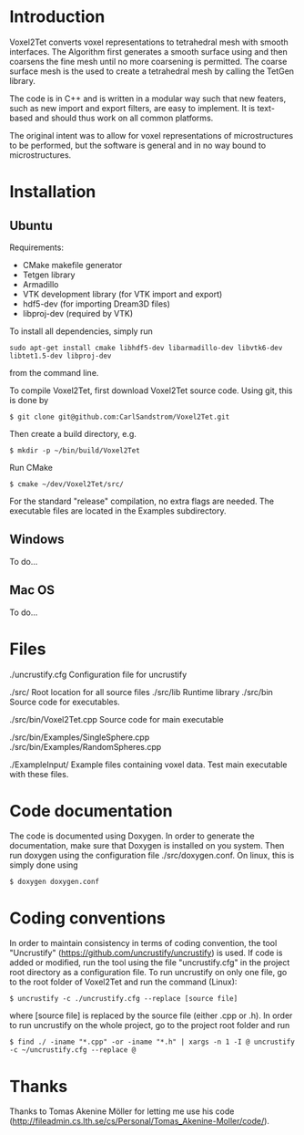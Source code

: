 Introduction
============

Voxel2Tet converts voxel representations to tetrahedral mesh with smooth interfaces. The Algorithm first generates a smooth surface using and then coarsens the fine mesh until no more coarsening is permitted. The coarse surface mesh is the used to create a tetrahedral mesh by calling the TetGen library. 

The code is in C++ and is written in a modular way such that new featers, such as new import and export filters, are easy to implement. It is text-based and should thus work on all common platforms.

The original intent was to allow for voxel representations of microstructures to be performed, but the software is general and in no way bound to microstructures.

Installation
============

Ubuntu
------

Requirements:

 - CMake makefile generator
 - Tetgen library 
 - Armadillo
 - VTK development library (for VTK import and export)
 - hdf5-dev (for importing Dream3D files)
 - libproj-dev (required by VTK)

To install all dependencies, simply run

	sudo apt-get install cmake libhdf5-dev libarmadillo-dev libvtk6-dev libtet1.5-dev libproj-dev

from the command line. 

To compile Voxel2Tet, first download Voxel2Tet source code. Using git, this is done by

	$ git clone git@github.com:CarlSandstrom/Voxel2Tet.git

Then create a build directory, e.g.

	$ mkdir -p ~/bin/build/Voxel2Tet

Run CMake

	$ cmake ~/dev/Voxel2Tet/src/

For the standard "release" compilation, no extra flags are needed. The executable files are located in the Examples subdirectory.

Windows
-------

To do...

Mac OS
------

To do...

Files
=====

./uncrustify.cfg 	Configuration file for uncrustify

./src/	Root location for all source files
./src/lib 	Runtime library
./src/bin	Source code for executables. 

./src/bin/Voxel2Tet.cpp 	Source code for main executable

./src/bin/Examples/SingleSphere.cpp
./src/bin/Examples/RandomSpheres.cpp

./ExampleInput/	Example files containing voxel data. Test main executable with these files.

Code documentation
=================
The code is documented using Doxygen. In order to generate the documentation, make sure that Doxygen is installed on you system. Then run doxygen using the configuration file ./src/doxygen.conf. On linux, this is simply done using

	$ doxygen doxygen.conf


Coding conventions
==================

In order to maintain consistency in terms of coding convention, the tool "Uncrustify" (https://github.com/uncrustify/uncrustify) is used. If code is added or modified, run the tool using the file "uncrustify.cfg" in the project root directory as a configuration file. To run uncrustify on only one file, go to the root folder of Voxel2Tet and run the command (Linux):

	$ uncrustify -c ./uncrustify.cfg --replace [source file]

where [source file] is replaced by the source file (either .cpp or .h). In order to run uncrustify on the whole project, go to the project root folder and run

	$ find ./ -iname "*.cpp" -or -iname "*.h" | xargs -n 1 -I @ uncrustify -c ~/uncrustify.cfg --replace @

Thanks
======

Thanks to Tomas Akenine Möller for letting me use his code (http://fileadmin.cs.lth.se/cs/Personal/Tomas_Akenine-Moller/code/).

